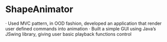 # ShapeAnimator

·	Used MVC pattern, in OOD fashion, developed an application that render user defined commands into animation
·	Built a simple GUI using Java’s JSwing library, giving user basic playback functions control
